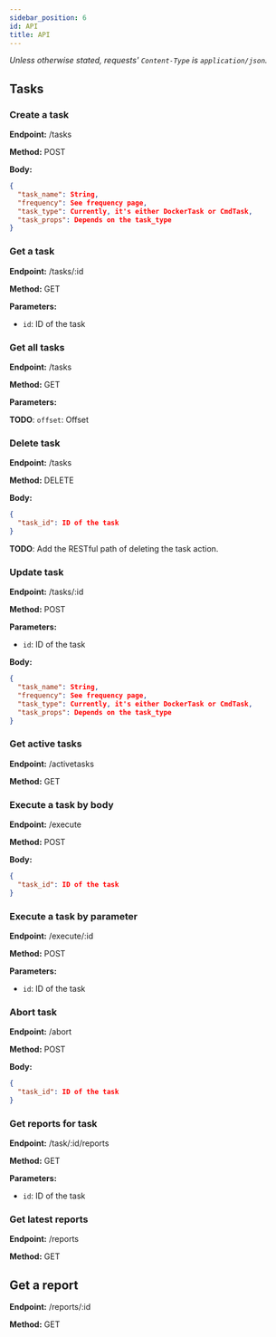 ```yaml
---
sidebar_position: 6
id: API
title: API
---
```


*Unless otherwise stated, requests' `Content-Type` is `application/json`.*

## Tasks
### Create a task

**Endpoint:** /tasks

**Method:** POST

**Body:**
```json
{
  "task_name": String,
  "frequency": See frequency page,
  "task_type": Currently, it's either DockerTask or CmdTask,
  "task_props": Depends on the task_type
}
```

### Get a task

**Endpoint:** /tasks/:id

**Method:** GET

**Parameters:**

- `id`: ID of the task

### Get all tasks

**Endpoint:** /tasks

**Method:** GET

**Parameters:**

**TODO**: `offset`: Offset

### Delete task

**Endpoint:** /tasks

**Method:** DELETE

**Body:**
```json
{
  "task_id": ID of the task
}
```

**TODO**: Add the RESTful path of deleting the task action.

### Update task

**Endpoint:** /tasks/:id

**Method:** POST

**Parameters:**

- `id`: ID of the task

**Body:**
```json
{
  "task_name": String,
  "frequency": See frequency page,
  "task_type": Currently, it's either DockerTask or CmdTask,
  "task_props": Depends on the task_type
}
```

### Get active tasks

**Endpoint:** /activetasks

**Method:** GET


### Execute a task by body

**Endpoint:** /execute

**Method:** POST

**Body:**

```json
{
  "task_id": ID of the task
}
```

### Execute a task by parameter

**Endpoint:** /execute/:id

**Method:** POST

**Parameters:**

- `id`: ID of the task


### Abort task

**Endpoint:** /abort

**Method:** POST

**Body:**

```json
{
  "task_id": ID of the task
}
```


### Get reports for task

**Endpoint:** /task/:id/reports

**Method:** GET

**Parameters:**

- `id`: ID of the task


### Get latest reports

**Endpoint:** /reports

**Method:** GET


## Get a report

**Endpoint:** /reports/:id

**Method:** GET
